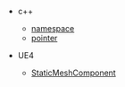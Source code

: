 
- c++
    - [namespace](./C++/NameSpace.md)
    - [pointer](./C++/Pointer.md)


- UE4
    - [StaticMeshComponent](./UE4/Actor.md)
